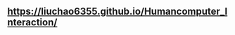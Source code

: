 ## <a url="https://liuchao6355.github.io/Humancomputer_Interaction/">https://liuchao6355.github.io/Humancomputer_Interaction/</a>
